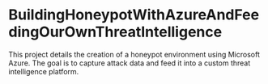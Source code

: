 # BuildingHoneypotWithAzureAndFeedingOurOwnThreatIntelligence
This project details the creation of a honeypot environment using Microsoft Azure. The goal is to capture attack data and feed it into a custom threat intelligence platform. 
